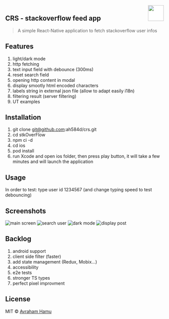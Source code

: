 <img src="readmePictures/react.png" align="right" width="50" height="50" style="background-color:white;"/>

## CRS - stackoverflow feed app
> A simple React-Native application to fetch stackoverflow user infos


## Features

1. light/dark mode
2. http fetching
3. text input field with debounce (300ms)
4. reset search field
5. opening http content in modal
6. display smootly html encoded characters
7. labels string in external json file (allow to adapt easily i18n)
8. filtering result (server filtering)
9. UT examples
 

## Installation

1. git clone git@github.com:ah584d/crs.git
2. cd stkOverFlow
3. npm ci -d
4. cd ios
5. pod install
6. run Xcode and open ios folder, then press play button, it will take a few minutes and will launch the application

## Usage

In order to test: type user id 1234567 (and change typing speed to test debouncing)

## Screenshots
![main screen](https://github.com/ah584d/crs/blob/master/readmePictures/screen1.jpg)
![search user](https://github.com/ah584d/crs/blob/master/readmePictures/screen2.jpg)
![dark mode](https://github.com/ah584d/crs/blob/master/readmePictures/screen3.jpg)
![display post](https://github.com/ah584d/crs/blob/master/readmePictures/screen4.jpg)


## Backlog

1. android support
2. client side filter (faster)
3. add state management (Redux, Mobix...)
5. accessibility
6. e2e tests
7. stronger TS types
8. perfect pixel improvment



## License

MIT © [Avraham Hamu]()

